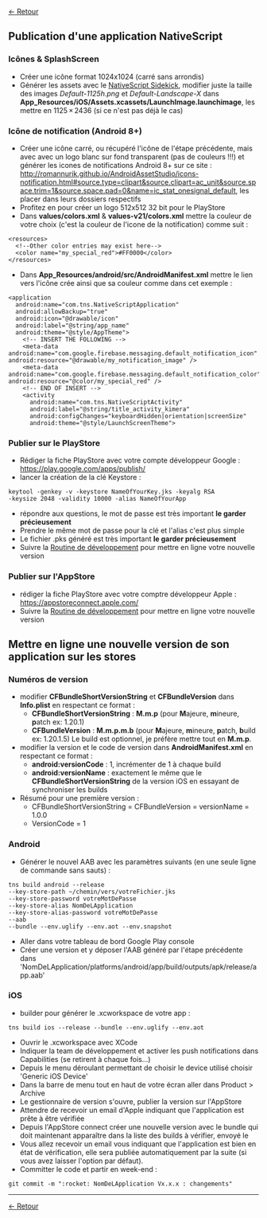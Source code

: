 [<- Retour](./README.md)

## Publication d'une application NativeScript

### Icônes & SplashScreen

- Créer une icône format 1024x1024 (carré sans arrondis)
- Générer les assets avec le [NativeScript Sidekick](https://www.nativescript.org/nativescript-sidekick), modifier juste la taille des images *Default-1125h.png* et *Default-Landscape-X* dans **App_Resources/iOS/Assets.xcassets/LaunchImage.launchimage**, les mettre en 1125 × 2436 (si ce n'est pas déjà le cas)

### Icône de notification (Android 8+)

- Créer une icône carré, ou récupéré l'icône de l'étape précédente, mais avec avec un logo blanc sur fond transparent (pas de couleurs !!!) et générer les icones de notifications Android 8+ sur ce site : http://romannurik.github.io/AndroidAssetStudio/icons-notification.html#source.type=clipart&source.clipart=ac_unit&source.space.trim=1&source.space.pad=0&name=ic_stat_onesignal_default, les placer dans leurs dossiers respectifs
- Profitez en pour créer un logo 512x512 32 bit pour le PlayStore
- Dans **values/colors.xml** & **values-v21/colors.xml** mettre la couleur de votre choix (c'est la couleur de l'icone de la notification) comme suit :
```
<resources>
  <!--Other color entries may exist here-->
  <color name="my_special_red">#FF0000</color>
</resources>
```
- Dans **App_Resources/android/src/AndroidManifest.xml** mettre le lien vers l'icône crée ainsi que sa couleur comme dans cet exemple :
```
<application
  android:name="com.tns.NativeScriptApplication"
  android:allowBackup="true"
  android:icon="@drawable/icon"
  android:label="@string/app_name"
  android:theme="@style/AppTheme">
    <!-- INSERT THE FOLLOWING -->
    <meta-data android:name="com.google.firebase.messaging.default_notification_icon" android:resource="@drawable/my_notification_image" />
    <meta-data android:name="com.google.firebase.messaging.default_notification_color" android:resource="@color/my_special_red" />
    <!-- END OF INSERT -->
    <activity
      android:name="com.tns.NativeScriptActivity"
      android:label="@string/title_activity_kimera"
      android:configChanges="keyboardHidden|orientation|screenSize"
      android:theme="@style/LaunchScreenTheme">
```

### Publier sur le PlayStore

- Rédiger la fiche PlayStore avec votre compte développeur Google : https://play.google.com/apps/publish/
- lancer la création de la clé Keystore :
```
keytool -genkey -v -keystore NameOfYourKey.jks -keyalg RSA
-keysize 2048 -validity 10000 -alias NameOfYourApp
```
- répondre aux questions, le mot de passe est très important **le garder précieusement**
- Prendre le même mot de passe pour la clé et l'alias c'est plus simple
- Le fichier .pks généré est très important **le garder précieusement**
- Suivre la [Routine de développement](#routine-de-d%C3%A9veloppement) pour mettre en ligne votre nouvelle version

### Publier sur l'AppStore

- rédiger la fiche PlayStore avec votre comptre développeur Apple :
https://appstoreconnect.apple.com/
- Suivre la [Routine de développement](#routine-de-d%C3%A9veloppement) pour mettre en ligne votre nouvelle version

## Mettre en ligne une nouvelle version de son application sur les stores

### Numéros de version
- modifier **CFBundleShortVersionString** et **CFBundleVersion** dans **Info.plist** en respectant ce format :
  -  **CFBundleShortVersionString** : **M.m.p** (pour **M**ajeure, **m**ineure, **p**atch ex: 1.20.1)
  -  **CFBundleVersion** :  **M.m.p.m.b** (pour **M**ajeure, **m**ineure, **p**atch, **b**uild ex: 1.20.1.5) Le build est optionnel, je préfère mettre tout en **M.m.p**.
- modifier la version et le code de version dans **AndroidManifest.xml** en respectant ce format :
  - **android:versionCode** : 1, incrémenter de 1 à chaque build
  - **android:versionName** : exactement le même que le **CFBundleShortVersionString** de la version iOS en essayant de synchroniser les builds
- Résumé pour une première version :
  - CFBundleShortVersionString = CFBundleVersion = versionName = 1.0.0
  - VersionCode = 1
### Android

- Générer le nouvel AAB avec les paramètres suivants (en une seule ligne de commande sans sauts) :
```
tns build android --release
--key-store-path ~/chemin/vers/votreFichier.jks
--key-store-password votreMotDePasse
--key-store-alias NomDeLApplication
--key-store-alias-password votreMotDePasse
--aab
--bundle --env.uglify --env.aot --env.snapshot
```
- Aller dans votre tableau de bord Google Play console
- Créer une version et y déposer l'AAB généré par l'étape précédente dans 'NomDeLApplication/platforms/android/app/build/outputs/apk/release/app.aab'

### iOS
- builder pour générer le .xcworkspace de votre app :
```
tns build ios --release --bundle --env.uglify --env.aot
```
- Ouvrir le .xcworkspace avec XCode
- Indiquer la team de développement et activer les push notifications dans Capabilities (se retirent à chaque fois...)
- Depuis le menu déroulant permettant de choisir le device utilisé choisir 'Generic iOS Device'
- Dans la barre de menu tout en haut de votre écran aller dans Product > Archive
- Le gestionnaire de version s'ouvre, publier la version sur l'AppStore
- Attendre de recevoir un email d'Apple indiquant que l'application est prête à être vérifiée
- Depuis l'AppStore connect créer une nouvelle version avec le bundle qui doit maintenant apparaître dans la liste des builds à vérifier, envoyé le
- Vous allez recevoir un email vous indiquant que l'application est bien en état de vérification, elle sera publiée automatiquement par la suite (si vous avez laisser l'option par défaut).
- Committer le code et partir en week-end :
```
git commit -m ":rocket: NomDeLApplication Vx.x.x : changements"
```
---
[<- Retour](./README.md)